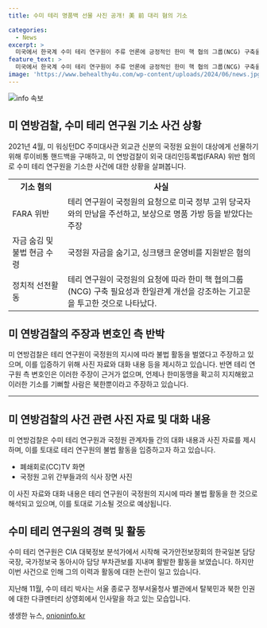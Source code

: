 ```yaml
---
title: 수미 테리 명품백 선물 사진 공개! 美 前 대리 혐의 기소

categories:
  - News
excerpt: >
  미국에서 한국계 수미 테리 연구원이 주류 언론에 긍정적인 한미 핵 협의 그룹(NCG) 구축을 강조하는 기고문을 투고하고, 한일 관계 개선을 평가하는 등의 활동으로 미연방검찰에 대한 외국 대리인등록법 위반 혐의로 기소된 사실이 밝혀졌다. 이 외에도 국정원 관계자들과의 활동 내역이 FBI에 의해 상세하게 추적되고 있었으며, 루이비통 핸드백 등 명품을 받은 혐의도 받고 있다. 지난 2021년에는 한미 정상회담을 앞두고 한미 핵 협의그룹 구축과 한일 관계 개선을 긍정적으로 평가하는 등의 기고문을 투고하도록 국정원 관계자가 힘을 보탰던 사실도 공소장에 담겨 있다.
feature_text: >
  미국에서 한국계 수미 테리 연구원이 주류 언론에 긍정적인 한미 핵 협의 그룹(NCG) 구축을 강조하는 기고문을 투고하고, 한일 관계 개선을 평가하는 등의 활동으로 미연방검찰에 대한 외국 대리인등록법 위반 혐의로 기소된 사실이 밝혀졌다. 이 외에도 국정원 관계자들과의 활동 내역이 FBI에 의해 상세하게 추적되고 있었으며, 루이비통 핸드백 등 명품을 받은 혐의도 받고 있다. 지난 2021년에는 한미 정상회담을 앞두고 한미 핵 협의그룹 구축과 한일 관계 개선을 긍정적으로 평가하는 등의 기고문을 투고하도록 국정원 관계자가 힘을 보탰던 사실도 공소장에 담겨 있다.
image: 'https://www.behealthy4u.com/wp-content/uploads/2024/06/news.jpg'
---
```


<p><img src="https://www.behealthy4u.com/wp-content/uploads/2024/06/news.jpg" alt="info 속보" /></p>

<h2 data-ke-size="size26">미 연방검찰, 수미 테리 연구원 기소 사건 상황</h2>

<p data-ke-size="size16">2021년 4월, 미 워싱턴DC 주미대사관 외교관 신분의 국정원 요원이 대상에게 선물하기 위해 루이비통 핸드백을 구매하고, 미 연방검찰이 외국 대리인등록법(FARA) 위반 혐의로 수미 테리 연구원을 기소한 사건에 대한 상황을 살펴봅니다.</p>

<table>
    <tr>
        <td style="text-align: center; height: 17px;"><b>기소 혐의</b></td>
        <td style="text-align: center; height: 17px;"><b>사실</b></td>
    </tr>
    <tr>
        <td style="text-align: left; height: 17px;">FARA 위반</td>
        <td style="text-align: left; height: 17px;">테리 연구원이 국정원의 요청으로 미국 정부 고위 당국자와의 만남을 주선하고, 보상으로 명품 가방 등을 받았다는 주장</td>
    </tr>
    <tr>
        <td style="text-align: left; height: 17px;">자금 숨김 및 불법 현금 수령</td>
        <td style="text-align: left; height: 17px;">국정원 자금을 숨기고, 싱크탱크 운영비를 지원받은 혐의</td>
    </tr>
    <tr>
        <td style="text-align: left; height: 17px;">정치적 선전활동</td>
        <td style="text-align: left; height: 17px;">테리 연구원이 국정원의 요청에 따라 한미 핵 협의그룹(NCG) 구축 필요성과 한일관계 개선을 강조하는 기고문을 투고한 것으로 나타났다.</td>
    </tr>
</table>

<h2 data-ke-size="size26">미 연방검찰의 주장과 변호인 측 반박</h2>

<p data-ke-size="size16">미 연방검찰은 테리 연구원이 국정원의 지시에 따라 불법 활동을 벌였다고 주장하고 있으며, 이를 입증하기 위해 사진 자료와 대화 내용 등을 제시하고 있습니다. 반면 테리 연구원 측 변호인은 이러한 주장이 근거가 없으며, 언제나 한미동맹을 확고히 지지해왔고 이러한 기소를 기뻐할 사람은 북한뿐이라고 주장하고 있습니다.</p>

<hr>

<h2 data-ke-size="size26">미 연방검찰의 사건 관련 사진 자료 및 대화 내용</h2>

<p data-ke-size="size16">미 연방검찰은 수미 테리 연구원과 국정원 관계자들 간의 대화 내용과 사진 자료를 제시하며, 이를 토대로 테리 연구원의 불법 활동을 입증하고자 하고 있습니다.</p>

<ul>
    <li>폐쇄회로(CC)TV 화면</li>
    <li>국정원 고위 간부들과의 식사 장면 사진</li>
</ul>

<p data-ke-size="size16">이 사진 자료와 대화 내용은 테리 연구원이 국정원의 지시에 따라 불법 활동을 한 것으로 해석되고 있으며, 이를 토대로 기소될 것으로 예상됩니다.</p>

<h2 data-ke-size="size26">수미 테리 연구원의 경력 및 활동</h2>

<p data-ke-size="size16">수미 테리 연구원은 CIA 대북정보 분석가에서 시작해 국가안전보장회의 한국일본 담당 국장, 국가정보국 동아시아 담당 부차관보를 지내며 활발한 활동을 보였습니다. 하지만 이번 사건으로 인해 그의 이력과 활동에 대한 논란이 일고 있습니다.</p>

<p data-ke-size="size16">지난해 11월, 수미 테리 박사는 서울 종로구 정부서울청사 별관에서 탈북민과 북한 인권에 대한 다큐멘터리 상영회에서 인사말을 하고 있는 모습입니다.</p>
생생한 뉴스, <a href="https://onioninfo.kr" rel="dofollow">onioninfo.kr</a>


